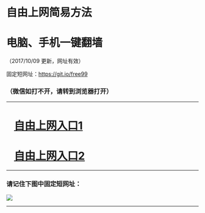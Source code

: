 ﻿# 自由上网简易方法

# 电脑、手机一键翻墙

（2017/10/09 更新，网址有效）

固定短网址：https://git.io/free99

### （微信如打不开，请转到浏览器打开）


***





# &nbsp;&nbsp; <a href="http://ft76341369.fwq-tz-1001.info/fwqtz01.html?t=1009001663 " target="_blank">自由上网入口1</a>
# &nbsp;&nbsp; <a href="http://ft1694326528.fwq-tz-1002.info/fwqtz02.html?t=100900110940 " target="_blank">自由上网入口2</a>
***

### 请记住下图中固定短网址：

<img src="https://s3-us-west-2.amazonaws.com/fwq-1001/yjfq-20170905okok.png" /> 


***

